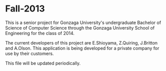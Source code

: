 Fall-2013
=========
This is a senior project for Gonzaga University's undergraduate Bachelor of Science of Computer Science through the Gonzaga University School of Engineering for the class of 2014. 

The current developers of this project are E.Shioyama, Z.Quiring, J.Britton and A.Olson. This application is being developed for a private company for use by their customers. 

This file will be updated periodically. 
